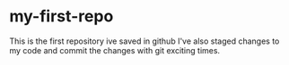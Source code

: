 # my-first-repo
This is the first repository ive saved in github 
I've also staged changes to my code and commit the changes with git
exciting times.
